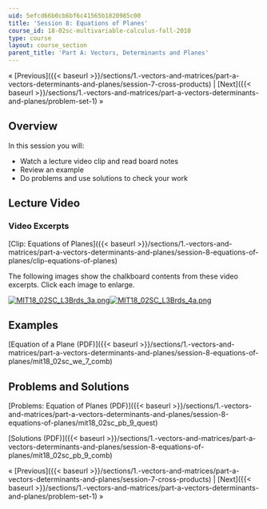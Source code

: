 ```yaml
---
uid: 5efcd66b0cb6bf6c41565b1820985c00
title: 'Session 8: Equations of Planes'
course_id: 18-02sc-multivariable-calculus-fall-2010
type: course
layout: course_section
parent_title: 'Part A: Vectors, Determinants and Planes'
---
```


« [Previous]({{< baseurl >}}/sections/1.-vectors-and-matrices/part-a-vectors-determinants-and-planes/session-7-cross-products) | [Next]({{< baseurl >}}/sections/1.-vectors-and-matrices/part-a-vectors-determinants-and-planes/problem-set-1) »

Overview
--------

In this session you will:

*   Watch a lecture video clip and read board notes
*   Review an example
*   Do problems and use solutions to check your work

Lecture Video
-------------

### Video Excerpts

[Clip: Equations of Planes]({{< baseurl >}}/sections/1.-vectors-and-matrices/part-a-vectors-determinants-and-planes/session-8-equations-of-planes/clip-equations-of-planes)

The following images show the chalkboard contents from these video excerpts. Click each image to enlarge.

[![MIT18_02SC_L3Brds_3a.png](https://open-learning-course-data-production.s3.amazonaws.com/18-02sc-multivariable-calculus-fall-2010/a8073d3a3f354a81f3c5b875bbdb9900_MIT18_02SC_L3Brds_3a.png)](https://open-learning-course-data-production.s3.amazonaws.com/18-02sc-multivariable-calculus-fall-2010/be93d811bea896280840a1615bb7e769_MIT18_02SC_L3Brds_3.png "Open in a new window.")[![MIT18_02SC_L3Brds_4a.png](https://open-learning-course-data-production.s3.amazonaws.com/18-02sc-multivariable-calculus-fall-2010/f6bb961ffcebd6dbcb35913cc7c64a0c_MIT18_02SC_L3Brds_4a.png)](https://open-learning-course-data-production.s3.amazonaws.com/18-02sc-multivariable-calculus-fall-2010/e34ab73ec0e23f7aea5c115c79b478d8_MIT18_02SC_L3Brds_4.png "Open in a new window.")

Examples
--------

[Equation of a Plane (PDF)]({{< baseurl >}}/sections/1.-vectors-and-matrices/part-a-vectors-determinants-and-planes/session-8-equations-of-planes/mit18_02sc_we_7_comb)

Problems and Solutions
----------------------

[Problems: Equation of Planes (PDF)]({{< baseurl >}}/sections/1.-vectors-and-matrices/part-a-vectors-determinants-and-planes/session-8-equations-of-planes/mit18_02sc_pb_9_quest)

[Solutions (PDF)]({{< baseurl >}}/sections/1.-vectors-and-matrices/part-a-vectors-determinants-and-planes/session-8-equations-of-planes/mit18_02sc_pb_9_comb)

« [Previous]({{< baseurl >}}/sections/1.-vectors-and-matrices/part-a-vectors-determinants-and-planes/session-7-cross-products) | [Next]({{< baseurl >}}/sections/1.-vectors-and-matrices/part-a-vectors-determinants-and-planes/problem-set-1) »
